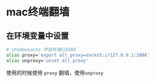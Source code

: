 # mac终端翻墙

## 在环境变量中设置

```bash
# shadowsocks 中监听端口1086
alias proxy='export all_proxy=socks5://127.0.0.1:1086'
alias unproxy='unset all_proxy'
```

使用的时候使用 `proxy` 翻墙，使用`unproxy` 

